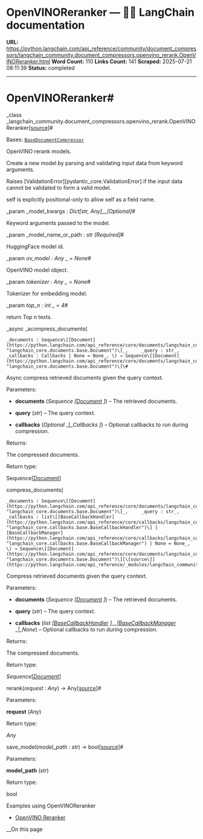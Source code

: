 # OpenVINOReranker — 🦜🔗 LangChain  documentation

**URL:** https://python.langchain.com/api_reference/community/document_compressors/langchain_community.document_compressors.openvino_rerank.OpenVINOReranker.html
**Word Count:** 110
**Links Count:** 141
**Scraped:** 2025-07-21 08:11:39
**Status:** completed

---

# OpenVINOReranker\#

_class _langchain\_community.document\_compressors.openvino\_rerank.OpenVINOReranker[\[source\]](https://python.langchain.com/api_reference/_modules/langchain_community/document_compressors/openvino_rerank.html#OpenVINOReranker)\#     

Bases: [`BaseDocumentCompressor`](https://python.langchain.com/api_reference/core/documents/langchain_core.documents.compressor.BaseDocumentCompressor.html#langchain_core.documents.compressor.BaseDocumentCompressor "langchain_core.documents.compressor.BaseDocumentCompressor")

OpenVINO rerank models.

Create a new model by parsing and validating input data from keyword arguments.

Raises \[ValidationError\]\[pydantic\_core.ValidationError\] if the input data cannot be validated to form a valid model.

self is explicitly positional-only to allow self as a field name.

_param _model\_kwargs _: Dict\[str, Any\]__\[Optional\]_\#     

Keyword arguments passed to the model.

_param _model\_name\_or\_path _: str_ _\[Required\]_\#     

HuggingFace model id.

_param _ov\_model _: Any_ _ = None_\#     

OpenVINO model object.

_param _tokenizer _: Any_ _ = None_\#     

Tokenizer for embedding model.

_param _top\_n _: int_ _ = 4_\#     

return Top n texts.

_async _acompress\_documents\(

    _documents : Sequence\[[Document](https://python.langchain.com/api_reference/core/documents/langchain_core.documents.base.Document.html#langchain_core.documents.base.Document "langchain_core.documents.base.Document")\]_,     _query : str_,     _callbacks : Callbacks | None = None_, \) → Sequence\[[Document](https://python.langchain.com/api_reference/core/documents/langchain_core.documents.base.Document.html#langchain_core.documents.base.Document "langchain_core.documents.base.Document")\]\#     

Async compress retrieved documents given the query context.

Parameters:     

  * **documents** \(_Sequence_ _\[_[_Document_](https://python.langchain.com/api_reference/core/documents/langchain_core.documents.base.Document.html#langchain_core.documents.base.Document "langchain_core.documents.base.Document") _\]_\) – The retrieved documents.

  * **query** \(_str_\) – The query context.

  * **callbacks** \(_Optional_ _\[__Callbacks_ _\]_\) – Optional callbacks to run during compression.

Returns:     

The compressed documents.

Return type:     

Sequence\[[Document](https://python.langchain.com/api_reference/core/documents/langchain_core.documents.base.Document.html#langchain_core.documents.base.Document "langchain_core.documents.base.Document")\]

compress\_documents\(

    _documents : Sequence\[[Document](https://python.langchain.com/api_reference/core/documents/langchain_core.documents.base.Document.html#langchain_core.documents.base.Document "langchain_core.documents.base.Document")\]_,     _query : str_,     _callbacks : list\[[BaseCallbackHandler](https://python.langchain.com/api_reference/core/callbacks/langchain_core.callbacks.base.BaseCallbackHandler.html#langchain_core.callbacks.base.BaseCallbackHandler "langchain_core.callbacks.base.BaseCallbackHandler")\] | [BaseCallbackManager](https://python.langchain.com/api_reference/core/callbacks/langchain_core.callbacks.base.BaseCallbackManager.html#langchain_core.callbacks.base.BaseCallbackManager "langchain_core.callbacks.base.BaseCallbackManager") | None = None_, \) → Sequence\[[Document](https://python.langchain.com/api_reference/core/documents/langchain_core.documents.base.Document.html#langchain_core.documents.base.Document "langchain_core.documents.base.Document")\][\[source\]](https://python.langchain.com/api_reference/_modules/langchain_community/document_compressors/openvino_rerank.html#OpenVINOReranker.compress_documents)\#     

Compress retrieved documents given the query context.

Parameters:     

  * **documents** \(_Sequence_ _\[_[_Document_](https://python.langchain.com/api_reference/core/documents/langchain_core.documents.base.Document.html#langchain_core.documents.base.Document "langchain_core.documents.base.Document") _\]_\) – The retrieved documents.

  * **query** \(_str_\) – The query context.

  * **callbacks** \(_list_ _\[_[_BaseCallbackHandler_](https://python.langchain.com/api_reference/core/callbacks/langchain_core.callbacks.base.BaseCallbackHandler.html#langchain_core.callbacks.base.BaseCallbackHandler "langchain_core.callbacks.base.BaseCallbackHandler") _\]__|_[_BaseCallbackManager_](https://python.langchain.com/api_reference/core/callbacks/langchain_core.callbacks.base.BaseCallbackManager.html#langchain_core.callbacks.base.BaseCallbackManager "langchain_core.callbacks.base.BaseCallbackManager") _|__None_\) – Optional callbacks to run during compression.

Returns:     

The compressed documents.

Return type:     

_Sequence_\[[_Document_](https://python.langchain.com/api_reference/core/documents/langchain_core.documents.base.Document.html#langchain_core.documents.base.Document "langchain_core.documents.base.Document")\]

rerank\(_request : Any_\) → Any[\[source\]](https://python.langchain.com/api_reference/_modules/langchain_community/document_compressors/openvino_rerank.html#OpenVINOReranker.rerank)\#     

Parameters:     

**request** \(_Any_\)

Return type:     

_Any_

save\_model\(_model\_path : str_\) → bool[\[source\]](https://python.langchain.com/api_reference/_modules/langchain_community/document_compressors/openvino_rerank.html#OpenVINOReranker.save_model)\#     

Parameters:     

**model\_path** \(_str_\)

Return type:     

bool

Examples using OpenVINOReranker

  * [OpenVINO Reranker](https://python.langchain.com/docs/integrations/document_transformers/openvino_rerank/)

__On this page